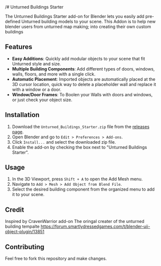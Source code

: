 /# Unturned Buildings Starter

The Unturned Buildings Starter add-on for Blender lets you easily add pre-defined Unturned building models to your scene. This Addon is to help new blender users from unturned map making; into creating their own custom buildings

## Features

- **Easy Additions**: Quickly add modular objects to your scene that fit Unturned style and size.
- **Multiple Building Components**: Add different types of doors, windows, walls, floors, and more with a single click.
- **Automatic Placement**: Imported objects are automatically placed at the 3D cursor location, quick way to delete a placeholder wall and replace it with a window or a door.
- **Window/Door Frames**: To Boolen your Walls with doors and windows, or just check your object size.

## Installation

1. Download the `Unturned_Buildings_Starter.zip` file from the [releases page](https://github.com/A7med9870/Unturned-Buliding-Starter/releases).
2. Open Blender and go to `Edit > Preferences > Add-ons`.
3. Click `Install...` and select the downloaded zip file.
4. Enable the add-on by checking the box next to "Unturned Buildings Starter".

## Usage

1. In the 3D Viewport, press `Shift + A` to open the Add Mesh menu.
2. Navigate to `Add > Mesh > Add Object from Blend File`.
3. Select the desired building component from the organized menu to add it to your scene.

## Credit
Inspired by CravenWarrior add-on
The oringal creater of the unturned building tempalte
https://forum.smartlydressedgames.com/t/blender-uii-object-plugin/13851

## Contributing

Feel free to fork this repository and make changes.
